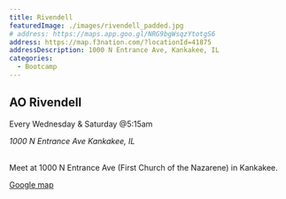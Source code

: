 ```yaml
---
title: Rivendell
featuredImage: ./images/rivendell_padded.jpg
# address: https://maps.app.goo.gl/NRG9bgWsqzYtotgS6
address: https://map.f3nation.com/?locationId=41875
addressDescription: 1000 N Entrance Ave, Kankakee, IL
categories:
  - Bootcamp
---
```


## AO Rivendell 

Every Wednesday & Saturday @5:15am

<address>
1000 N Entrance Ave
Kankakee, IL
</address>

<br />

Meet at 1000 N Entrance Ave (First Church of the Nazarene) in Kankakee.

[Google map](https://map.f3nation.com/?eventId=47677&locationId=47677)